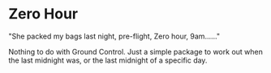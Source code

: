 # Zero Hour

"She packed my bags last night, pre-flight, Zero hour, 9am......"

Nothing to do with Ground Control. Just a simple package to work out when the last midnight was, or the last midnight of a specific day.
